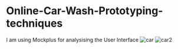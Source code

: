 # Online-Car-Wash-Prototyping-techniques
I am using Mockplus for analysising the User Interface
![car](https://user-images.githubusercontent.com/67967749/117200800-921e0b00-adf4-11eb-8fc6-1331fab5e774.png)
![car2](https://user-images.githubusercontent.com/67967749/117200942-bed22280-adf4-11eb-9d5e-4e568e3c3e13.png)
